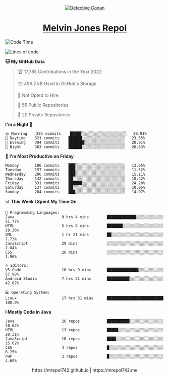 <p align="center">

<a href="https://mrepol742.github.io">
  <img alt="Detective Conan" src="https://mrepol742-gif-randomizer.vercel.app/api/" /> 
  </a> 
<h1 align="center"><a href="https://mrepol742.github.io/">Melvin Jones Repol</a></h1>
</p>

[comment]: <> (This is a automated generated Data from github action workflow)
[comment]: <> (START OF GENERATED DATA)

<!--START_SECTION:waka-->
![Code Time](http://img.shields.io/badge/Code%20Time-730%20hrs%2011%20mins-blue)

![Lines of code](https://img.shields.io/badge/From%20Hello%20World%20I%27ve%20Written-238%20Thousand%20lines%20of%20code-blue)

**🐱 My GitHub Data** 

> 🏆 17,785 Contributions in the Year 2022
 > 
> 📦 496.2 kB Used in GitHub's Storage 
 > 
> 🚫 Not Opted to Hire
 > 
> 📜 55 Public Repositories 
 > 
> 🔑 20 Private Repositories  
 > 
**I'm a Night 🦉** 

```text
🌞 Morning    285 commits    █████░░░░░░░░░░░░░░░░░░░░   20.91% 
🌆 Daytime    321 commits    ██████░░░░░░░░░░░░░░░░░░░   23.55% 
🌃 Evening    394 commits    ███████░░░░░░░░░░░░░░░░░░   28.91% 
🌙 Night      363 commits    ██████░░░░░░░░░░░░░░░░░░░   26.63%

```
📅 **I'm Most Productive on Friday** 

```text
Monday       186 commits    ███░░░░░░░░░░░░░░░░░░░░░░   13.65% 
Tuesday      157 commits    ███░░░░░░░░░░░░░░░░░░░░░░   11.52% 
Wednesday    206 commits    ███░░░░░░░░░░░░░░░░░░░░░░   15.11% 
Thursday     142 commits    ██░░░░░░░░░░░░░░░░░░░░░░░   10.42% 
Friday       331 commits    ██████░░░░░░░░░░░░░░░░░░░   24.28% 
Saturday     137 commits    ██░░░░░░░░░░░░░░░░░░░░░░░   10.05% 
Sunday       204 commits    ███░░░░░░░░░░░░░░░░░░░░░░   14.97%

```


📊 **This Week I Spent My Time On** 

```text
💬 Programming Languages: 
Java                     9 hrs 4 mins        █████████████░░░░░░░░░░░░   51.77% 
HTML                     5 hrs 8 mins        ███████░░░░░░░░░░░░░░░░░░   29.36% 
XML                      1 hr 21 mins        ██░░░░░░░░░░░░░░░░░░░░░░░   7.73% 
JavaScript               29 mins             ░░░░░░░░░░░░░░░░░░░░░░░░░   2.84% 
CSS                      20 mins             ░░░░░░░░░░░░░░░░░░░░░░░░░   1.96%

🔥 Editors: 
VS Code                  10 hrs 9 mins       ██████████████░░░░░░░░░░░   57.98% 
Android Studio           7 hrs 21 mins       ██████████░░░░░░░░░░░░░░░   42.02%

💻 Operating System: 
Linux                    17 hrs 31 mins      █████████████████████████   100.0%

```

**I Mostly Code in Java** 

```text
Java                     26 repos            ██████████░░░░░░░░░░░░░░░   40.62% 
HTML                     13 repos            █████░░░░░░░░░░░░░░░░░░░░   20.31% 
JavaScript               10 repos            ████░░░░░░░░░░░░░░░░░░░░░   15.62% 
CSS                      4 repos             █░░░░░░░░░░░░░░░░░░░░░░░░   6.25% 
PHP                      3 repos             █░░░░░░░░░░░░░░░░░░░░░░░░   4.69%

```



<!--END_SECTION:waka-->

[comment]: <> (END OF GENERATED DATA)

<p align="center"> https://mrepol742.github.io | https://mrepol742.me </p>
